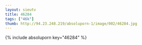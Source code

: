 ```yaml
--- 
layout: sieutv
title: 46284
tags: ["46k"]
thumb: http://94.23.248.219/absoluporn-1/image/002/46284.jpg
---
```

{% include absoluporn key="46284" %} 
